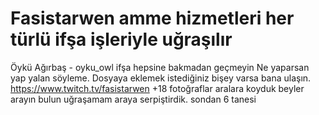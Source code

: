 # Fasistarwen amme hizmetleri her türlü ifşa işleriyle uğraşılır
Öykü Ağırbaş - oyku_owl ifşa 
hepsine bakmadan geçmeyin
Ne yaparsan yap yalan söyleme.
Dosyaya eklemek istediğiniz bişey varsa bana ulaşın. https://www.twitch.tv/fasistarwen
+18 fotoğraflar aralara koyduk beyler arayın bulun uğraşamam araya serpiştirdik. sondan 6 tanesi
